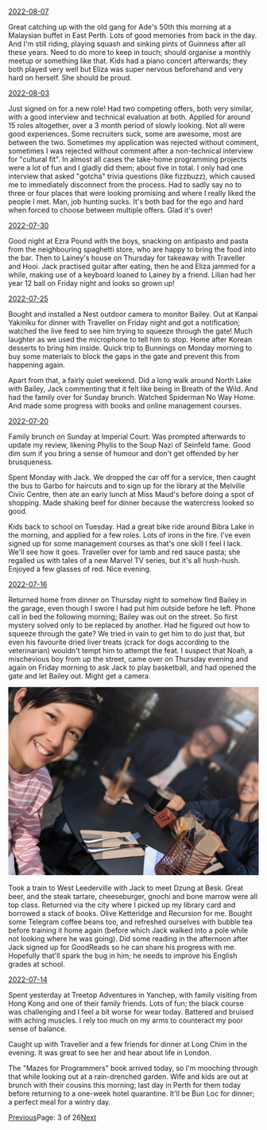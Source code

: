 [2022-08-07](/diary/2022/08/07.md)

Great catching up with the old gang for Ade's 50th this morning at a Malaysian buffet in East Perth. Lots of good memories from back in the day. And I'm still riding, playing squash and sinking pints of Guinness after all these years. Need to do more to keep in touch; should organise a monthly meetup or something like that. Kids had a piano concert afterwards; they both played very well but Eliza was super nervous beforehand and very hard on herself. She should be proud.

[2022-08-03](/diary/2022/08/03.md)

Just signed on for a new role! Had two competing offers, both very similar, with a good interview and technical evaluation at both. Applied for around 15 roles altogether, over a 3 month period of slowly looking. Not all were good experiences. Some recruiters suck, some are awesome, most are between the two. Sometimes my application was rejected without comment, sometimes I was rejected without comment after a non-technical interview for "cultural fit". In almost all cases the take-home programming projects were a lot of fun and I gladly did them; about five in total. I only had one interview that asked "gotcha" trivia questions (like fizzbuzz), which caused me to immediately disconnect from the process. Had to sadly say no to three or four places that were looking promising and where I really liked the people I met. Man, job hunting sucks. It's both bad for the ego and hard when forced to choose between multiple offers. Glad it's over!

[2022-07-30](/diary/2022/07/30.md)

Good night at Ezra Pound with the boys, snacking on antipasto and pasta from the neighbouring spaghetti store, who are happy to bring the food into the bar. Then to Lainey's house on Thursday for takeaway with Traveller and Hooi. Jack practised guitar after eating, then he and Eliza jammed for a while, making use of a keyboard loaned to Lainey by a friend. Lilian had her year 12 ball on Friday night and looks so grown up!

[2022-07-25](/diary/2022/07/25.md)

Bought and installed a Nest outdoor camera to monitor Bailey. Out at Kanpai Yakiniku for dinner with Traveller on Friday night and got a notification; watched the live feed to see him trying to squeeze through the gate! Much laughter as we used the microphone to tell him to stop. Home after Korean desserts to bring him inside. Quick trip to Bunnings on Monday morning to buy some materials to block the gaps in the gate and prevent this from happening again.

Apart from that, a fairly quiet weekend. Did a long walk around North Lake with Bailey, Jack commenting that it felt like being in Breath of the Wild. And had the family over for Sunday brunch. Watched Spiderman No Way Home. And made some progress with books and online management courses.

[2022-07-20](/diary/2022/07/20.md)

Family brunch on Sunday at Imperial Court. Was prompted afterwards to update my review, likening Phylis to the Soup Nazi of Seinfeld fame. Good dim sum if you bring a sense of humour and don't get offended by her brusqueness.

Spent Monday with Jack. We dropped the car off for a service, then caught the bus to Garbo for haircuts and to sign up for the library at the Melville Civic Centre, then ate an early lunch at Miss Maud's before doing a spot of shopping. Made shaking beef for dinner because the watercress looked so good.

Kids back to school on Tuesday. Had a great bike ride around Bibra Lake in the morning, and applied for a few roles. Lots of irons in the fire. I've even signed up for some management courses as that's one skill I feel I lack. We'll see how it goes. Traveller over for lamb and red sauce pasta; she regalled us with tales of a new Marvel TV series, but it's all hush-hush. Enjoyed a few glasses of red. Nice evening.

[2022-07-16](/diary/2022/07/16.md)

Returned home from dinner on Thursday night to somehow find Bailey in the garage, even though I swore I had put him outside before he left. Phone call in bed the following morning; Bailey was out on the street. So first mystery solved only to be replaced by another. Had he figured out how to squeeze through the gate? We tried in vain to get him to do just that, but even his favourite dried liver treats (crack for dogs according to the veterinarian) wouldn't tempt him to attempt the feat. I suspect that Noah, a mischevious boy from up the street, came over on Thursday evening and again on Friday morning to ask Jack to play basketball, and had opened the gate and let Bailey out. Might get a camera.

![Besk](/diary/assets/besk.jpg)

Took a train to West Leederville with Jack to meet Dzung at Besk. Great beer, and the steak tartare, cheeseburger, gnochi and bone marrow were all top class. Returned via the city where I picked up my library card and borrowed a stack of books. Olive Ketteridge and Recursion for me. Bought some Telegram coffee beans too, and refreshed ourselves with bubble tea before training it home again (before which Jack walked into a pole while not looking where he was going). Did some reading in the afternoon after Jack signed up for GoodReads so he can share his progress with me. Hopefully that'll spark the bug in him; he needs to improve his English grades at school.

[2022-07-14](/diary/2022/07/14.md)

Spent yesterday at Treetop Adventures in Yanchep, with family visiting from Hong Kong and one of their family friends. Lots of fun; the black course was challenging and I feel a bit worse for wear today. Battered and bruised with aching muscles. I rely too much on my arms to counteract my poor sense of balance.

Caught up with Traveller and a few friends for dinner at Long Chim in the evening. It was great to see her and hear about life in London.

The "Mazes for Programmers" book arrived today, so I'm mooching through that while looking out at a rain-drenched garden. Wife and kids are out at brunch with their cousins this morning; last day in Perth for them today before returning to a one-week hotel quarantine. It'll be Bun Loc for dinner; a perfect meal for a wintry day.

[Previous](/diary/page2)Page: 3 of 26[Next](/diary/page4)